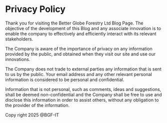 # Privacy Policy
Thank you for visiting the Better Globe Forestry Ltd Blog Page. The objective of the development of this Blog and any associate innovation is to enable the company to effectively and efficiently interact with its relevant stakeholders.

The Company is aware of the importance of privacy on any information provided by the public, and obtained when they visit our site and use our innovations.

The Company does not trade to external parties any information that is sent to us by the public. Your email address and any other relevant personal information is considered to be personal and confidential.

Information that is not personal, such as comments, ideas and suggestions, shall be deemed non-confidential and the Company shall be free to use and disclose this information in order to assist others, without any obligation to the provider of the information.


<p>Copy right 2025 @BGF-IT</p>

